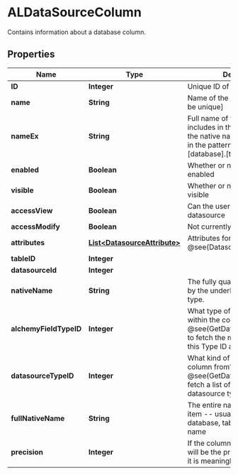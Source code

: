 

# ALDataSourceColumn

Contains information about a database column.

## Properties

| Name | Type | Description | Notes |
|------------ | ------------- | ------------- | -------------|
|**ID** | **Integer** | Unique ID of the datasource |  [optional] |
|**name** | **String** | Name of the datasource [must be unique] |  [optional] |
|**nameEx** | **String** | Full name of this column, which includes in the datasource and the native name for the column in the pattern (datasource).[database].[table].[column] |  [optional] |
|**enabled** | **Boolean** | Whether or not this datasource is enabled |  [optional] |
|**visible** | **Boolean** | Whether or not this datasource is visible |  [optional] |
|**accessView** | **Boolean** | Can the user view this datasource |  [optional] |
|**accessModify** | **Boolean** | Not currently used |  [optional] |
|**attributes** | [**List&lt;DatasourceAttribute&gt;**](DatasourceAttribute.md) | Attributes for this datasource.  @see(DatasourceAttribute) |  [optional] |
|**tableID** | **Integer** |  |  [optional] |
|**datasourceId** | **Integer** |  |  [optional] |
|**nativeName** | **String** | The fully qualified name as used by the underlying datasource type. |  [optional] |
|**alchemyFieldTypeID** | **Integer** | What type of data is contained within the column? Call @see(GetDatasourceFieldTypes) to fetch the mappings between this Type ID and name |  [optional] |
|**datasourceTypeID** | **Integer** | What kind of datasource is this a column from?  See @see(GetDataSourceTypes) to fetch a list of the available datasource types. |  [optional] |
|**fullNativeName** | **String** | The entire native name of this item -- usually includes database, table and column name |  [optional] |
|**precision** | **Integer** | If the column is a real type, this will be the precision, otherwise, it is meaningless |  [optional] |



